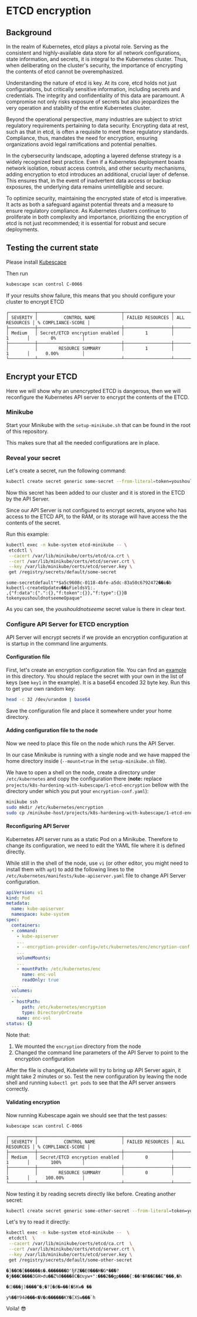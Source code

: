 # ETCD encryption

## Background

In the realm of Kubernetes, etcd plays a pivotal role. Serving as the consistent and highly-available data store for all network configurations, state information, and secrets, it is integral to the Kubernetes cluster. Thus, when deliberating on the cluster's security, the importance of encrypting the contents of etcd cannot be overemphasized.

Understanding the nature of etcd is key. At its core, etcd holds not just configurations, but critically sensitive information, including secrets and credentials. The integrity and confidentiality of this data are paramount. A compromise not only risks exposure of secrets but also jeopardizes the very operation and stability of the entire Kubernetes cluster.

Beyond the operational perspective, many industries are subject to strict regulatory requirements pertaining to data security. Encrypting data at rest, such as that in etcd, is often a requisite to meet these regulatory standards. Compliance, thus, mandates the need for encryption, ensuring organizations avoid legal ramifications and potential penalties.

In the cybersecurity landscape, adopting a layered defense strategy is a widely recognized best practice. Even if a Kubernetes deployment boasts network isolation, robust access controls, and other security mechanisms, adding encryption to etcd introduces an additional, crucial layer of defense. This ensures that, in the event of inadvertent data access or backup exposures, the underlying data remains unintelligible and secure.

To optimize security, maintaining the encrypted state of etcd is imperative. It acts as both a safeguard against potential threats and a measure to ensure regulatory compliance. As Kubernetes clusters continue to proliferate in both complexity and importance, prioritizing the encryption of etcd is not just recommended; it is essential for robust and secure deployments.

## Testing the current state

Please install [Kubescape](https://github.com/kubescape/kubescape#getting-started)

Then run
```bash
kubescape scan control C-0066
```
If your results show failure, this means that you should configure your cluster to encrypt ETCD
```
┌──────────┬────────────────────────────────┬──────────────────┬───────────────┬────────────────────┐
│ SEVERITY │          CONTROL NAME          │ FAILED RESOURCES │ ALL RESOURCES │ % COMPLIANCE-SCORE │
├──────────┼────────────────────────────────┼──────────────────┼───────────────┼────────────────────┤
│ Medium   │ Secret/ETCD encryption enabled │        1         │       1       │        0%          │
├──────────┼────────────────────────────────┼──────────────────┼───────────────┼────────────────────┤
│          │        RESOURCE SUMMARY        │        1         │       1       │      0.00%         │
└──────────┴────────────────────────────────┴──────────────────┴───────────────┴────────────────────┘
```

## Encrypt your ETCD

Here we will show why an unencrypted ETCD is dangerous, then we will reconfigure the Kubernetes API server to encrypt the contents of the ETCD.

### Minikube

Start your Minikube with the `setup-minikube.sh` that can be found in the root of this repository.

This makes sure  that all the needed configurations are in place.

### Reveal your secret

Let's create a secret, run the following command:

```bash
kubectl create secret generic some-secret --from-literal=token=youshouldnotseeme
```

Now this secret has been added to our cluster and it is stored in the ETCD by the API Server.

Since our API Server is not configured to encrypt secrets, anyone who has access to the ETCD API, to the RAM, or its storage will have access the the contents of the secret.

Run this example:

```bash
kubectl exec -n kube-system etcd-minikube -- \
 etcdctl \
 --cacert /var/lib/minikube/certs/etcd/ca.crt \
 --cert /var/lib/minikube/certs/etcd/server.crt \
 --key /var/lib/minikube/certs/etcd/server.key \
 get /registry/secrets/default/some-secret
```
```
some-secretdefault"*$a5c9608c-0118-4bfe-a5dc-83a50c6792472��ɨ�b
kubectl-createUpdatev��ɨFieldsV1:.
,{"f:data":{".":{},"f:token":{}},"f:type":{}}B
tokenyoushouldnotseemeOpaque"
```

As you can see, the *youshouldnotseeme* secret value is there in clear text.

### Configure API Server for ETCD encryption

API Server will encrypt secrets if we provide an encryption configuration at is startup in the command line arguments.

#### Configuration file

First, let's create an encryption configuration file. You can find an [example](encryption-conf.yaml) in this directory. You should replace the secret with your own in the list of keys (see `key1` in the example). It is a base64 encoded 32 byte key. Run this to get your own random key:

```bash
head -c 32 /dev/urandom | base64
```

Save the configuration file and place it somewhere under your home directory.

#### Adding configuration file to the node

Now we need to place this file on the node which runs the API Server.

In our case Minikube is running with a single node and we have mapped the home directory inside (`--mount=true` in the `setup-minikube.sh` file).

We have to open a shell on the node, create a directory under `/etc/kubernetes` and copy the configuration there (**note:** replace `projects/k8s-hardening-with-kubescape/1-etcd-encryption` bellow with the directory under which you put your `encryption-conf.yaml`):

```bash
minikube ssh
sudo mkdir /etc/kubernetes/encryption
sudo cp /minikube-host/projects/k8s-hardening-with-kubescape/1-etcd-encryption/encryption-conf.yaml /etc/kubernetes/encryption/.
```

#### Reconfiguring API Server

Kubernetes API server runs as a static Pod on a Minikube. Therefore to change its configuration, we need to edit the YAML file where it is defined directly.

While still in the shell of the node, use `vi` (or other editor, you might need to install them with `apt`) to add the following lines to the `/etc/kubernetes/manifests/kube-apiserver.yaml` file to change API Server configuration.

```yaml
apiVersion: v1
kind: Pod
metadata:
  name: kube-apiserver
  namespace: kube-system
spec:
  containers:
  - command:
    - kube-apiserver
    ...
    - --encryption-provider-config=/etc/kubernetes/enc/encryption-conf.yaml
    ...
    volumeMounts:
    ...
    - mountPath: /etc/kubernetes/enc
      name: enc-vol
      readOnly: true
  ...
  volumes:
  ...
  - hostPath:
      path: /etc/kubernetes/encryption
      type: DirectoryOrCreate
    name: enc-vol
status: {}
```

Note that:
1. We mounted the `encryption` directory from the node
2. Changed the command line parameters of the API Server to point to the encryption configuration


After the file is changed, Kubelete will try to bring up API Server again, it might take 2 minutes or so. Test the new configuration by leaving the node shell and running `kubectl get pods` to see that the API server answers correctly.

#### Validating encryption

Now running Kubescape again we should see that the test passes:

```bash
kubescape scan control C-0066
```
```
┌──────────┬────────────────────────────────┬──────────────────┬───────────────┬────────────────────┐
│ SEVERITY │          CONTROL NAME          │ FAILED RESOURCES │ ALL RESOURCES │ % COMPLIANCE-SCORE │
├──────────┼────────────────────────────────┼──────────────────┼───────────────┼────────────────────┤
│ Medium   │ Secret/ETCD encryption enabled │        0         │       1       │        100%        │
├──────────┼────────────────────────────────┼──────────────────┼───────────────┼────────────────────┤
│          │        RESOURCE SUMMARY        │        0         │       1       │      100.00%       │
└──────────┴────────────────────────────────┴──────────────────┴───────────────┴────────────────────┘
```

Now testing it by reading secrets directly like before. Creating another secret:
```bash
kubectl create secret generic some-other-secret --from-literal=token=youshouldnotseeme
```

Let's try to read it directly:
```bash
kubectl exec -n kube-system etcd-minikube --  \
 etcdctl  \
 --cacert /var/lib/minikube/certs/etcd/ca.crt  \
 --cert /var/lib/minikube/certs/etcd/server.crt \
 --key /var/lib/minikube/certs/etcd/server.key \
 get /registry/secrets/default/some-other-secret
```
```
�]��O�[������s�.�������D'ɧFZ��E0���H�G*��҄�?�j���C����3GH>Ժu��Z%0����8C�ǲyw+":���2��gp����{:��!�R��E��E"���,�h
                                                                        �۞�֝��j)����^�;�?[�d�=��(�SKw� ��
                                                                                                        y%��Y94Ә���<�V�o������KY�[XSw���`h
```

Voila! 😎





